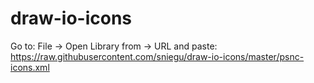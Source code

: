 # draw-io-icons


Go to: File -> Open Library from -> URL and paste:
https://raw.githubusercontent.com/sniegu/draw-io-icons/master/psnc-icons.xml
